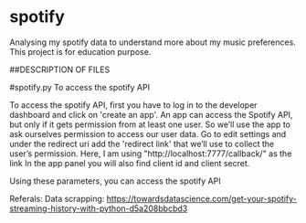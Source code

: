 # spotify
Analysing my spotify data to understand more about my music preferences. This project is for education purpose.

##DESCRIPTION OF FILES

#spotify.py
To access the spotify API

To access the spotify API, first you have to log in to the developer dashboard and click on 'create an app'.
An app can access the Spotify API, but only if it gets permission from at least one user. So we’ll use the app to ask ourselves permission to access our user data.
Go to edit settings and under the redirect uri add the 'redirect link' that we’ll use to collect the user’s permission. Here, I am using "http://localhost:7777/callback/" as the link
In the app panel you will also find client id and client secret.

Using these parameters, you can access the spotify API



Referals:
Data scrapping:
https://towardsdatascience.com/get-your-spotify-streaming-history-with-python-d5a208bbcbd3

